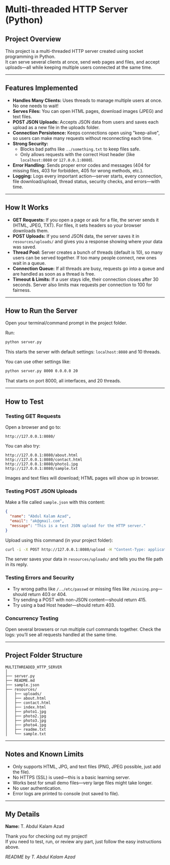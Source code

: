 # Multi-threaded HTTP Server (Python)

## Project Overview
This project is a multi-threaded HTTP server created using socket programming in Python.  
It can serve several clients at once, send web pages and files, and accept uploads—all while keeping multiple users connected at the same time.

---

## Features Implemented

- **Handles Many Clients:** Uses threads to manage multiple users at once. No one needs to wait!
- **Serves Files:** You can open HTML pages, download images (JPEG) and text files.
- **POST JSON Uploads:** Accepts JSON data from users and saves each upload as a new file in the uploads folder.
- **Connection Persistence:** Keeps connections open using "keep-alive", so users can make many requests without reconnecting each time.
- **Strong Security:**
  - Blocks bad paths like `../something.txt` to keep files safe.
  - Only allows requests with the correct Host header (like `localhost:8080` or `127.0.0.1:8080`).
- **Error Handling:** Sends proper error codes and messages (404 for missing files, 403 for forbidden, 405 for wrong methods, etc.).
- **Logging:** Logs every important action—server starts, every connection, file download/upload, thread status, security checks, and errors—with time.

---

## How It Works

- **GET Requests:** If you open a page or ask for a file, the server sends it (HTML, JPEG, TXT). For files, it sets headers so your browser downloads them.
- **POST Uploads:** If you send JSON data, the server saves it in `resources/uploads/` and gives you a response showing where your data was saved.
- **Thread Pool:** Server creates a bunch of threads (default is 10), so many users can be served together. If too many people connect, new ones wait in a queue.
- **Connection Queue:** If all threads are busy, requests go into a queue and are handled as soon as a thread is free.
- **Timeout & Limits:** If a user stays idle, their connection closes after 30 seconds. Server also limits max requests per connection to 100 for fairness.

---

## How to Run the Server

Open your terminal/command prompt in the project folder.

Run:
```bash
python server.py
```
This starts the server with default settings: `localhost:8080` and 10 threads.

You can use other settings like:
```bash
python server.py 8000 0.0.0.0 20
```
That starts on port 8000, all interfaces, and 20 threads.

---

## How to Test

### Testing GET Requests

Open a browser and go to:
```
http://127.0.0.1:8080/
```
You can also try:
```
http://127.0.0.1:8080/about.html
http://127.0.0.1:8080/contact.html
http://127.0.0.1:8080/photo1.jpg
http://127.0.0.1:8080/sample.txt
```
Images and text files will download; HTML pages will show up in browser.

### Testing POST JSON Uploads

Make a file called `sample.json` with this content:
```json
{
  "name": "Abdul Kalam Azad",
  "email": "ak@gmail.com",
  "message": "This is a test JSON upload for the HTTP server."
}
```
Upload using this command (in your project folder):
```bash
curl -i -X POST http://127.0.0.1:8080/upload -H "Content-Type: application/json" -d @sample.json
```
The server saves your data in `resources/uploads/` and tells you the file path in its reply.

### Testing Errors and Security

- Try wrong paths like `/../etc/passwd` or missing files like `/missing.png`—should return 403 or 404.
- Try sending a POST with non-JSON content—should return 415.
- Try using a bad Host header—should return 403.

### Concurrency Testing

Open several browsers or run multiple curl commands together. Check the logs: you’ll see all requests handled at the same time.

---

## Project Folder Structure

```
MULTITHREADED_HTTP_SERVER
│
├── server.py
├── README.md
├── sample.json
├── resources/
│   ├── uploads/
│   ├── about.html
│   ├── contact.html
│   ├── index.html
│   ├── photo1.jpg
│   ├── photo2.jpg
│   ├── photo3.jpg
│   ├── photo4.jpg
│   ├── readme.txt
│   └── sample.txt
```

---

## Notes and Known Limits

- Only supports HTML, JPG, and text files (PNG, JPEG possible, just add the file).
- No HTTPS (SSL) is used—this is a basic learning server.
- Works best for small demo files—very large files might take longer.
- No user authentication.
- Error logs are printed to console (not saved to file).

---

## My Details

**Name:** T. Abdul Kalam Azad  

Thank you for checking out my project!  
If you need to test, run, or review any part, just follow the easy instructions above.

*README by T. Abdul Kalam Azad*
